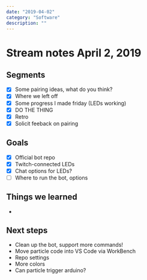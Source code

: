 ```yaml
---
date: "2019-04-02"
category: "Software"
description: ""
---
```


# Stream notes April 2, 2019

## Segments

- [x] Some pairing ideas, what do you think?
- [x] Where we left off
- [x] Some progress I made friday (LEDs working)
- [x] DO THE THING
- [x] Retro
- [x] Solicit feeback on pairing

## Goals

- [x] Official bot repo
- [x] Twitch-connected LEDs
- [x] Chat options for LEDs?
- [ ] Where to run the bot, options

## Things we learned

-

## Next steps

- Clean up the bot, support more commands!
- Move particle code into VS Code via WorkBench
- Repo settings
- More colors
- Can particle trigger arduino?
